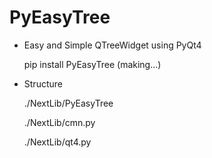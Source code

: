 # PyEasyTree
- Easy and Simple QTreeWidget using PyQt4

  pip install PyEasyTree (making...)

- Structure

  ./NextLib/PyEasyTree

  ./NextLib/cmn.py

  ./NextLib/qt4.py

